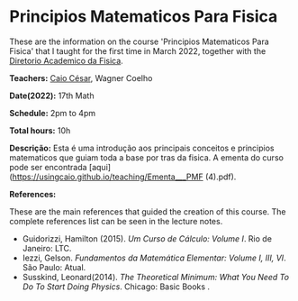 # Principios Matematicos Para Fisica

These are the information on the course 'Principios Matematicos Para Fisica' that I taught for the first time in March 2022, together with the [Diretorio Academico da Fisica](https://www.instagram.com/dafis.ufc/).

**Teachers:** [Caio César](https://usingcaio.github.io/), Wagner Coelho

**Date(2022):** 17th Math

**Schedule:** 2pm to 4pm

**Total hours:** 10h

**Descrição:** Esta é uma introdução aos principais conceitos e principios matematicos que guiam toda a base por tras da fisica. A ementa do curso pode ser encontrada [aqui](https://usingcaio.github.io/teaching/Ementa___PMF (4).pdf).

**References:**

These are the main references that guided the creation of this course. The complete references list can be seen in the lecture notes. 
* Guidorizzi, Hamilton (2015). *Um Curso de Cálculo: Volume I*. Rio de Janeiro: LTC. 
* Iezzi, Gelson. *Fundamentos da Matemática Elementar: Volume I, III, VI*. São Paulo: Atual.
* Susskind, Leonard(2014). *The Theoretical Minimum: What You Need To Do To Start Doing Physics*. Chicago: Basic Books .


